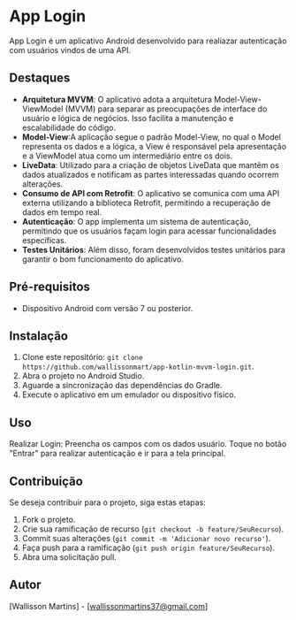 # App Login

App Login é um aplicativo Android desenvolvido para realiazar autenticação com usuários vindos de uma API.

## Destaques

- **Arquitetura MVVM**: O aplicativo adota a arquitetura Model-View-ViewModel (MVVM) para separar as preocupações de interface do usuário e lógica de negócios. Isso facilita a manutenção e escalabilidade do código.
- **Model-View**:A aplicação segue o padrão Model-View, no qual o Model representa os dados e a lógica, a View é responsável pela apresentação e a ViewModel atua como um intermediário entre os dois.
- **LiveData**: Utilizado para a criação de objetos LiveData que mantêm os dados atualizados e notificam as partes interessadas quando ocorrem alterações.
- **Consumo de API com Retrofit**: O aplicativo se comunica com uma API externa utilizando a biblioteca Retrofit, permitindo a recuperação de dados em tempo real.
- **Autenticação**: O app implementa um sistema de autenticação, permitindo que os usuários façam login para acessar funcionalidades específicas.
- **Testes Unitários**: Além disso, foram desenvolvidos testes unitários para garantir o bom funcionamento do aplicativo.

## Pré-requisitos

- Dispositivo Android com versão 7 ou posterior.
  
## Instalação

1. Clone este repositório: `git clone https://github.com/wallissonmart/app-kotlin-mvvm-login.git`.
2. Abra o projeto no Android Studio.
3. Aguarde a sincronização das dependências do Gradle.
4. Execute o aplicativo em um emulador ou dispositivo físico.

## Uso

Realizar Login:
Preencha os campos com os dados usuário.
Toque no botão "Entrar" para realizar autenticação e ir para a tela principal.

## Contribuição

Se deseja contribuir para o projeto, siga estas etapas:

1. Fork o projeto.
2. Crie sua ramificação de recurso (`git checkout -b feature/SeuRecurso`).
3. Commit suas alterações (`git commit -m 'Adicionar novo recurso'`).
4. Faça push para a ramificação (`git push origin feature/SeuRecurso`).
5. Abra uma solicitação pull.

## Autor

[Wallisson Martins] - [wallissonmartins37@gmail.com]
